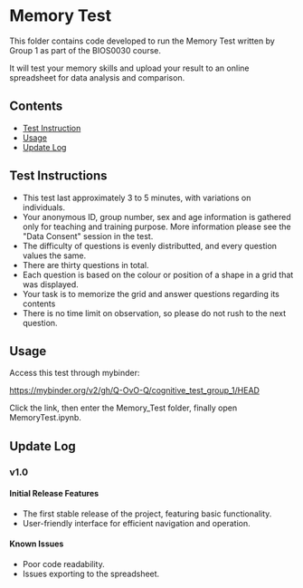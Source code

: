 # Memory Test

This folder contains code developed to run the Memory Test written by Group 1 as part of the BIOS0030 course.

It will test your memory skills and upload your result to an online spreadsheet for data analysis and comparison.

## Contents
- [Test Instruction](#test-instruction)
- [Usage](#usage)
- [Update Log](#update-log)

## Test Instructions 

* This test last approximately 3 to 5 minutes, with variations on individuals.
* Your anonymous ID, group number, sex and age information is gathered only for teaching and training purpose. More information please see the "Data Consent" session in the test.
* The difficulty of questions is evenly distributted, and every question values the same.
* There are thirty questions in total.
* Each question is based on the colour or position of a shape in a grid that was displayed.
* Your task is to memorize the grid and answer questions regarding its contents 
* There is no time limit on observation, so please do not rush to the next question.

## Usage

Access this test through mybinder:

https://mybinder.org/v2/gh/Q-OvO-Q/cognitive_test_group_1/HEAD

Click the link, then enter the Memory_Test folder, finally open MemoryTest.ipynb.

## Update Log

### v1.0
#### Initial Release Features
- The first stable release of the project, featuring basic functionality.
- User-friendly interface for efficient navigation and operation.

#### Known Issues
- Poor code readability.
- Issues exporting to the spreadsheet. 
